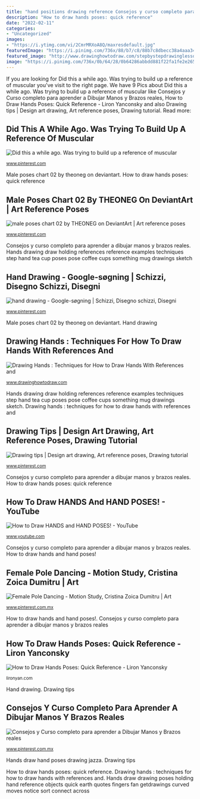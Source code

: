 ```yaml
---
title: "hand positions drawing reference Consejos y curso completo para aprender a dibujar manos y brazos reales"
description: "How to draw hands poses: quick reference"
date: "2022-02-11"
categories:
- "Uncategorized"
images:
- "https://i.ytimg.com/vi/2CmrMRXoA8Q/maxresdefault.jpg"
featuredImage: "https://i.pinimg.com/736x/88/b7/c8/88b7c8dbecc38a4aaa34773ed152e293.jpg"
featured_image: "http://www.drawinghowtodraw.com/stepbystepdrawinglessons/wp-content/uploads/2011/09/drawing-hands-05.png"
image: "https://i.pinimg.com/736x/0b/64/28/0b64286abbdd881f22fa1fe2e2657b82--shoulder-joint-the-shoulder.jpg"
---
```


If you are looking for Did this a while ago. Was trying to build up a reference of muscular you've visit to the right page. We have 9 Pics about Did this a while ago. Was trying to build up a reference of muscular like Consejos y Curso completo para aprender a Dibujar Manos y Brazos reales, How to Draw Hands Poses: Quick Reference - Liron Yanconsky and also Drawing tips | Design art drawing, Art reference poses, Drawing tutorial. Read more:

## Did This A While Ago. Was Trying To Build Up A Reference Of Muscular

![Did this a while ago. Was trying to build up a reference of muscular](https://i.pinimg.com/736x/0b/64/28/0b64286abbdd881f22fa1fe2e2657b82--shoulder-joint-the-shoulder.jpg "How to draw hands poses: quick reference")

<small>www.pinterest.com</small>

Male poses chart 02 by theoneg on deviantart. How to draw hands poses: quick reference

## Male Poses Chart 02 By THEONEG On DeviantArt | Art Reference Poses

![male poses chart 02 by THEONEG on DeviantArt | Art reference poses](https://i.pinimg.com/736x/20/50/f9/2050f97492743fc1e0fff35c57feafa3.jpg "How to draw hands and hand poses!")

<small>www.pinterest.com</small>

Consejos y curso completo para aprender a dibujar manos y brazos reales. Hands drawing draw holding references reference examples techniques step hand tea cup poses pose coffee cups something mug drawings sketch

## Hand Drawing - Google-søgning | Schizzi, Disegno Schizzi, Disegni

![hand drawing - Google-søgning | Schizzi, Disegno schizzi, Disegni](https://i.pinimg.com/736x/1c/86/62/1c86627b5173464d9fc106e4bbbcd8f9--hand-drawings-tattoo-ideas.jpg "How to draw hands poses: quick reference")

<small>www.pinterest.com</small>

Male poses chart 02 by theoneg on deviantart. Hand drawing

## Drawing Hands : Techniques For How To Draw Hands With References And

![Drawing Hands : Techniques for How to Draw Hands With References and](http://www.drawinghowtodraw.com/stepbystepdrawinglessons/wp-content/uploads/2011/09/drawing-hands-05.png "Female pole dancing")

<small>www.drawinghowtodraw.com</small>

Hands drawing draw holding references reference examples techniques step hand tea cup poses pose coffee cups something mug drawings sketch. Drawing hands : techniques for how to draw hands with references and

## Drawing Tips | Design Art Drawing, Art Reference Poses, Drawing Tutorial

![Drawing tips | Design art drawing, Art reference poses, Drawing tutorial](https://i.pinimg.com/736x/6a/4e/ca/6a4eca738ee5cd27e31eb8842a691fb1.jpg "Artstation dumitru zoica stripper zeichnen essen892 lápiz tutoriales fürs exponiendo dibujantes")

<small>www.pinterest.com</small>

Consejos y curso completo para aprender a dibujar manos y brazos reales. How to draw hands poses: quick reference

## How To Draw HANDS And HAND POSES! - YouTube

![How to Draw HANDS and HAND POSES! - YouTube](https://i.ytimg.com/vi/2CmrMRXoA8Q/maxresdefault.jpg "Hands draw hand poses drawing jazza")

<small>www.youtube.com</small>

Consejos y curso completo para aprender a dibujar manos y brazos reales. How to draw hands and hand poses!

## Female Pole Dancing - Motion Study, Cristina Zoica Dumitru | Art

![Female Pole Dancing - Motion Study, Cristina Zoica Dumitru | Art](https://i.pinimg.com/736x/88/b7/c8/88b7c8dbecc38a4aaa34773ed152e293.jpg "How to draw hands poses: quick reference")

<small>www.pinterest.com.mx</small>

How to draw hands and hand poses!. Consejos y curso completo para aprender a dibujar manos y brazos reales

## How To Draw Hands Poses: Quick Reference - Liron Yanconsky

![How to Draw Hands Poses: Quick Reference - Liron Yanconsky](https://lironyan.com/wp-content/uploads/2015/04/draw_hands_example_poses_1-1024x698.jpg "Male poses chart 02 by theoneg on deviantart")

<small>lironyan.com</small>

Hand drawing. Drawing tips

## Consejos Y Curso Completo Para Aprender A Dibujar Manos Y Brazos Reales

![Consejos y Curso completo para aprender a Dibujar Manos y Brazos reales](https://i.pinimg.com/736x/81/8a/1e/818a1e2b5cef587485f5f5ee671c6fb7.jpg "How to draw hands and hand poses!")

<small>www.pinterest.com.mx</small>

Hands draw hand poses drawing jazza. Drawing tips

How to draw hands poses: quick reference. Drawing hands : techniques for how to draw hands with references and. Hands draw drawing poses holding hand reference objects quick earth quotes fingers fan getdrawings curved moves notice sort connect across
